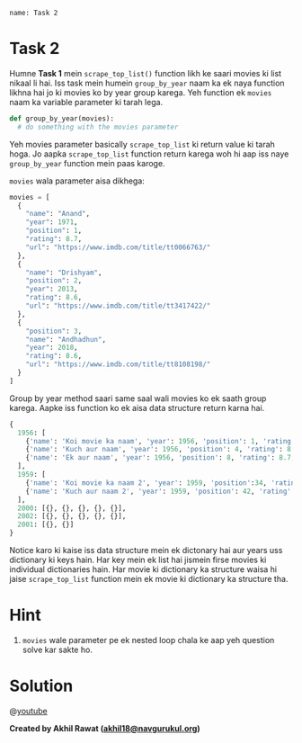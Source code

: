 ```ngMeta
name: Task 2

```

# Task 2

Humne **Task 1** mein `scrape_top_list()` function likh ke saari movies ki list nikaal li hai. Iss task mein humein `group_by_year` naam ka ek naya function likhna hai jo ki movies ko by year group karega. Yeh function ek `movies` naam ka variable parameter ki tarah lega.

```python
def group_by_year(movies):
  # do something with the movies parameter
```

Yeh movies parameter basically `scrape_top_list` ki return value ki tarah hoga. Jo aapka `scrape_top_list` function return karega woh hi aap iss naye `group_by_year` function mein paas karoge.

`movies` wala parameter aisa dikhega:

```python
movies = [
  {
    "name": "Anand",
    "year": 1971,
    "position": 1,
    "rating": 8.7,
    "url": "https://www.imdb.com/title/tt0066763/"
  },
  {
    "name": "Drishyam",
    "position": 2,
    "year": 2013,
    "rating": 8.6,
    "url": "https://www.imdb.com/title/tt3417422/"
  },
  {
    "position": 3,
    "name": "Andhadhun",
    "year": 2018,
    "rating": 8.6,
    "url": "https://www.imdb.com/title/tt8108198/"
  }
]
```

Group by year method saari same saal wali movies ko ek saath group karega. Aapke iss function ko ek aisa data structure return karna hai.


```python
{
  1956: [
    {'name': 'Koi movie ka naam', 'year': 1956, 'position': 1, 'rating': 8.7, 'url': 'https://imdb.com/title/koi-title-ka-link'},
    {'name': 'Kuch aur naam', 'year': 1956, 'position': 4, 'rating': 8.7, 'url': 'https://imdb.com/title/koi-title-ka-link'},
    {'name': 'Ek aur naam', 'year': 1956, 'position': 8, 'rating': 8.7, 'url': 'https://imdb.com/title/koi-title-ka-link'}
  ],
  1959: [
    {'name': 'Koi movie ka naam 2', 'year': 1959, 'position':34, 'rating': 8.7, 'url': 'https://imdb.com/title/koi-title-ka-link'},
    {'name': 'Kuch aur naam 2', 'year': 1959, 'position': 42, 'rating': 8.7, 'url': 'https://imdb.com/title/koi-title-ka-link'},
  ],
  2000: [{}, {}, {}, {}, {}],
  2002: [{}, {}, {}, {}, {}],
  2001: [{}, {}]
}
```

Notice karo ki kaise iss data structure mein ek dictonary hai aur years uss dictionary ki keys hain. Har key mein ek list hai jismein firse movies ki individual dictionaries hain. Har movie ki dictionary ka structure waisa hi jaise `scrape_top_list` function mein ek movie ki dictionary ka structure tha.

# Hint

1. `movies` wale parameter pe ek nested loop chala ke aap yeh question solve kar sakte ho.

# Solution

@[youtube](https://youtu.be/V5dsZjjD1Jc)

**Created by Akhil Rawat (akhil18@navgurukul.org)**

